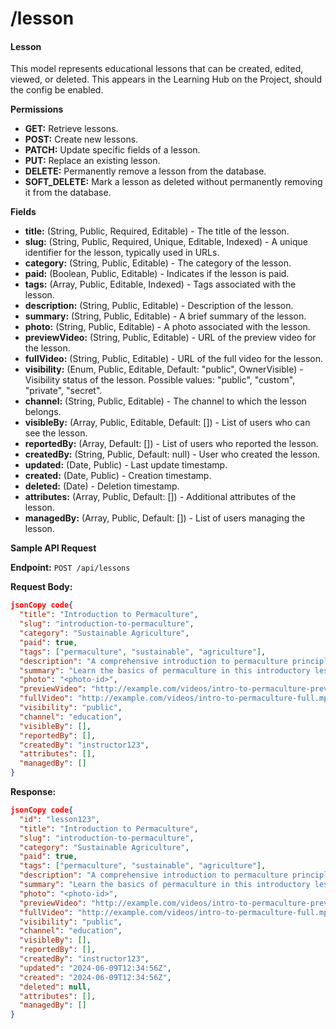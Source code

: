 # /lesson

#### Lesson

This model represents educational lessons that can be created, edited, viewed, or deleted. This appears in the Learning Hub on the Project, should the config be enabled.

**Permissions**

* **GET:** Retrieve lessons.
* **POST:** Create new lessons.
* **PATCH:** Update specific fields of a lesson.
* **PUT:** Replace an existing lesson.
* **DELETE:** Permanently remove a lesson from the database.
* **SOFT\_DELETE:** Mark a lesson as deleted without permanently removing it from the database.

**Fields**

* **title:** (String, Public, Required, Editable) - The title of the lesson.
* **slug:** (String, Public, Required, Unique, Editable, Indexed) - A unique identifier for the lesson, typically used in URLs.
* **category:** (String, Public, Editable) - The category of the lesson.
* **paid:** (Boolean, Public, Editable) - Indicates if the lesson is paid.
* **tags:** (Array, Public, Editable, Indexed) - Tags associated with the lesson.
* **description:** (String, Public, Editable) - Description of the lesson.
* **summary:** (String, Public, Editable) - A brief summary of the lesson.
* **photo:** (String, Public, Editable) - A photo associated with the lesson.
* **previewVideo:** (String, Public, Editable) - URL of the preview video for the lesson.
* **fullVideo:** (String, Public, Editable) - URL of the full video for the lesson.
* **visibility:** (Enum, Public, Editable, Default: "public", OwnerVisible) - Visibility status of the lesson. Possible values: "public", "custom", "private", "secret".
* **channel:** (String, Public, Editable) - The channel to which the lesson belongs.
* **visibleBy:** (Array, Public, Editable, Default: \[]) - List of users who can see the lesson.
* **reportedBy:** (Array, Default: \[]) - List of users who reported the lesson.
* **createdBy:** (String, Public, Default: null) - User who created the lesson.
* **updated:** (Date, Public) - Last update timestamp.
* **created:** (Date, Public) - Creation timestamp.
* **deleted:** (Date) - Deletion timestamp.
* **attributes:** (Array, Public, Default: \[]) - Additional attributes of the lesson.
* **managedBy:** (Array, Public, Default: \[]) - List of users managing the lesson.

**Sample API Request**

**Endpoint:** `POST /api/lessons`

**Request Body:**

```json
jsonCopy code{
  "title": "Introduction to Permaculture",
  "slug": "introduction-to-permaculture",
  "category": "Sustainable Agriculture",
  "paid": true,
  "tags": ["permaculture", "sustainable", "agriculture"],
  "description": "A comprehensive introduction to permaculture principles and practices.",
  "summary": "Learn the basics of permaculture in this introductory lesson.",
  "photo": "<photo-id>",
  "previewVideo": "http://example.com/videos/intro-to-permaculture-preview.mp4",
  "fullVideo": "http://example.com/videos/intro-to-permaculture-full.mp4",
  "visibility": "public",
  "channel": "education",
  "visibleBy": [],
  "reportedBy": [],
  "createdBy": "instructor123",
  "attributes": [],
  "managedBy": []
}
```

**Response:**

```json
jsonCopy code{
  "id": "lesson123",
  "title": "Introduction to Permaculture",
  "slug": "introduction-to-permaculture",
  "category": "Sustainable Agriculture",
  "paid": true,
  "tags": ["permaculture", "sustainable", "agriculture"],
  "description": "A comprehensive introduction to permaculture principles and practices.",
  "summary": "Learn the basics of permaculture in this introductory lesson.",
  "photo": "<photo-id>",
  "previewVideo": "http://example.com/videos/intro-to-permaculture-preview.mp4",
  "fullVideo": "http://example.com/videos/intro-to-permaculture-full.mp4",
  "visibility": "public",
  "channel": "education",
  "visibleBy": [],
  "reportedBy": [],
  "createdBy": "instructor123",
  "updated": "2024-06-09T12:34:56Z",
  "created": "2024-06-09T12:34:56Z",
  "deleted": null,
  "attributes": [],
  "managedBy": []
}
```
